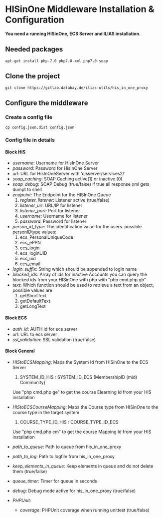 # HISinOne Middleware Installation & Configuration

**You need a running HISinOne, ECS Server and ILIAS installation.**

## Needed packages
    apt-get install php-7.0 php7.0-xml php7.0-soap

## Clone the project 
    git clone https://gitlab.databay.de/ilias-utils/his_in_one_proxy

## Configure the middleware
### Create a config file
    cp config.json.dist config.json
### Config file in details
#### Block HIS
* _username_: Username for HisInOne Server
* _password_: Password for HisInOne Server
* _url_: URL for HisInOneServer with 'qisserver/services2/'
* _soap_caching_: SOAP Caching active(1) or inactive (0)
* _soap_debug_: SOAP Debug (true/false) if true all response xml gets dumpt to shell
* _endpoint_: The Endpoint for the HISInOne Queue
  1. _register_listener_: Listener active (true/false)
  2. _listener_url_: URL/IP for listener
  3. _listener_port_: Port for listener
  4. _username_: Username for listener
  5. _password_: Password for listener
* _person_id_type_:  The identification value for the users. possible personIDtype values:
  1. ecs_PersonalUniqueCode
  2. ecs_ePPN
  3. ecs_login
  4. ecs_loginUID
  5. ecs_uid
  6. ecs_email
* _login_suffix_: String which should be appended to login name
* _blocked_ids_: Array of ids for inactive Accounts you can query the blocked ids from your HISinOne with php with "php cmd.php gb"
* _text_: Which function should be used to retrieve a text from an object, possible values are
  1. getShortText 
  2. getDefaultText 
  3. getLongText
#### Block ECS 
* _auth_id_: AUTH id for ecs server
* _url_: URL to ecs server
* _ssl_validation_: SSL validation (true/false)
#### Block General
* _HIStoECSMapping_: Maps the System Id from HISinOne to the ECS Server
  1. SYSTEM_ID_HIS : SYSTEM_ID_ECS (MembershipID (mid) Community)
    
   Use "php cmd.php ge" to get the course Elearning Id from your HIS installation

* _HIStoECSCourseMapping_: Maps the Course type from HISinOne to the course type in the target system 
  1. COURSE_TYPE_ID_HIS : COURSE_TYPE_ID_ECS

   Use "php cmd.php cm" to get the course Mapping Id from your HIS installation

* _path_to_queue_: Path to queue from his_in_one_proxy
* _path_to_log_: Path to logfile from his_in_one_proxy
* _keep_elements_in_queue_: Keep elements in queue and do not delete them (true/false)
* _queue_timer_: Timer for queue in seconds
* _debug_: Debug mode active for his_in_one_proxy (true/false)
* _PHPUnit_:   
  * _coverage_: PHPUnit coverage when running unittest (true/false)
